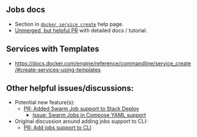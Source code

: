 ## Jobs docs

- Section in [`docker service create`](https://docs.docker.com/engine/reference/commandline/service_create/#running-as-a-job) help page.
- [Unmerged, but helpful PR](https://github.com/docker/docker.github.io/blob/92349809c5f26c05b91acb1553c6589114c0cf9e/engine/swarm/swarm-jobs.md) with detailed docs / tutorial.

## Services with Templates

- https://docs.docker.com/engine/reference/commandline/service_create/#create-services-using-templates

## Other helpful issues/discussions:

- Potential new feature(s):
  - [PR: Added Swarm Job support to Stack Deploy](https://github.com/docker/cli/pull/2907)
    - [Issue: Swarm Jobs in Compose YAML support](https://github.com/moby/moby/issues/41895)
- Original discussion around adding jobs support to CLI:
  - [PR: Add jobs support to CLI](https://github.com/docker/cli/pull/2262)
